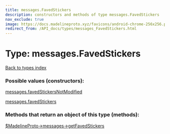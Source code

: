 ```yaml
---
title: messages.FavedStickers
description: constructors and methods of type messages.FavedStickers
nav_exclude: true
image: https://docs.madelineproto.xyz/favicons/android-chrome-256x256.png
redirect_from: /API_docs/types/messages_FavedStickers.html
---
```

# Type: messages.FavedStickers
[Back to types index](index.html)



### Possible values (constructors):

[messages.favedStickersNotModified](/API_docs/constructors/messages.favedStickersNotModified.html)  

[messages.favedStickers](/API_docs/constructors/messages.favedStickers.html)  



### Methods that return an object of this type (methods):

[$MadelineProto->messages->getFavedStickers](/API_docs/methods/messages.getFavedStickers.html)  



